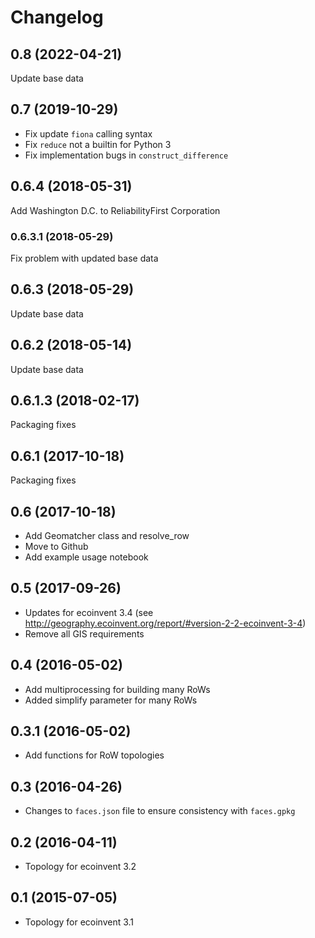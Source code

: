 # Changelog

## 0.8 (2022-04-21)

Update base data

## 0.7 (2019-10-29)

* Fix update `fiona` calling syntax
* Fix `reduce` not a builtin for Python 3
* Fix implementation bugs in `construct_difference`

## 0.6.4 (2018-05-31)

Add Washington D.C. to ReliabilityFirst Corporation

### 0.6.3.1 (2018-05-29)

Fix problem with updated base data

## 0.6.3 (2018-05-29)

Update base data

## 0.6.2 (2018-05-14)

Update base data

## 0.6.1.3 (2018-02-17)

Packaging fixes

## 0.6.1 (2017-10-18)

Packaging fixes

## 0.6 (2017-10-18)

- Add Geomatcher class and resolve_row
- Move to Github
- Add example usage notebook

## 0.5 (2017-09-26)

- Updates for ecoinvent 3.4 (see http://geography.ecoinvent.org/report/#version-2-2-ecoinvent-3-4)
- Remove all GIS requirements

## 0.4 (2016-05-02)

- Add multiprocessing for building many RoWs
- Added simplify parameter for many RoWs

## 0.3.1 (2016-05-02)

- Add functions for RoW topologies

## 0.3 (2016-04-26)

- Changes to ``faces.json`` file to ensure consistency with ``faces.gpkg``

## 0.2 (2016-04-11)

- Topology for ecoinvent 3.2

## 0.1 (2015-07-05)

- Topology for ecoinvent 3.1
